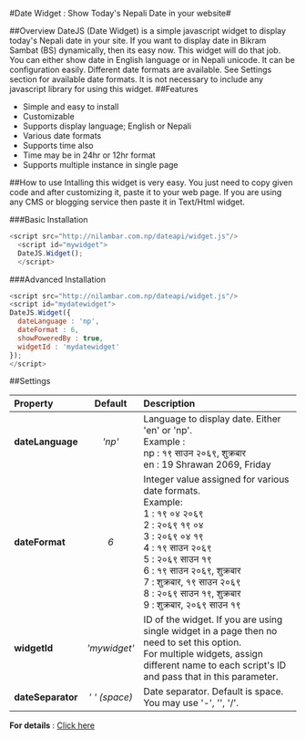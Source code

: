 #Date Widget : Show Today's Nepali Date in your website#

##Overview
DateJS (Date Widget) is a simple javascript widget to display today's Nepali date in your site. If you want to display date in Bikram Sambat (BS) dynamically, then its easy now. This widget will do that job. You can either show date in English language or in Nepali unicode. It can be configuration easily. Different date formats are available. See Settings section for available date formats. It is not necessary to include any javascript library for using this widget.
##Features
- Simple and easy to install
- Customizable
- Supports display language; English or Nepali
- Various date formats
- Supports time also
- Time may be in 24hr or 12hr format
- Supports multiple instance in single page

##How to use
Intalling this widget is very easy. You just need to copy given code and after customizing it, paste it to your web page. If you are using any CMS or blogging service then paste it in Text/Html widget.

###Basic Installation
```javascript
<script src="http://nilambar.com.np/dateapi/widget.js"/>     
  <script id="mywidget">    
  DateJS.Widget();
  </script>
  ```

###Advanced Installation
```javascript
<script src="http://nilambar.com.np/dateapi/widget.js"/>  
<script id="mydatewidget">
DateJS.Widget({  
  dateLanguage : 'np',
  dateFormat : 6,
  showPoweredBy : true,
  widgetId : 'mydatewidget'
});
</script>   
```

##Settings

| Property | Default | Description |
| :--- | :---: | :--- |
| **dateLanguage** | *'np'* | Language to display date. Either 'en' or 'np'. <br/>Example : <br/>np : १९ साउन २०६९, शुक्रबार <br/>en : 19 Shrawan 2069, Friday |
| **dateFormat** | *6* | Integer value assigned for various date formats.<br/>Example: <br/>1 : १९ ०४ २०६९<br/>2 : २०६९ १९ ०४<br/>3 : २०६९ ०४ १९<br/>4 : १९ साउन २०६९<br/>5 : २०६९ साउन १९<br/>6 : १९ साउन २०६९, शुक्रबार<br/>7 : शुक्रबार, १९ साउन २०६९<br/>8 : २०६९ साउन १९, शुक्रबार<br/>9 : शुक्रबार, २०६९ साउन १९|
|**widgetId**|*'mywidget'*|ID of the widget. If you are using single widget in a page then no need to set this option.<br/>For multiple widgets, assign different name to each script's ID and pass that in this parameter.|
| **dateSeparator**|*' ' (space)*|Date separator. Default is space. You may use '-', '\', '/'.|


**For details** : [Click here](http://www.nilambar.net/2012/08/date-widget-show-today-nepali-date-easy.html)

